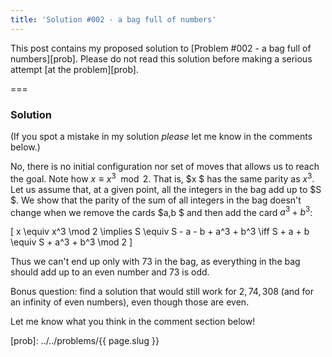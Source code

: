 ```yaml
---
title: 'Solution #002 - a bag full of numbers'
---
```


This post contains my proposed solution to [Problem #002 - a bag full of numbers][prob]. Please do not read this solution before making a serious attempt [at the problem][prob].

===

### Solution

(If you spot a mistake in my solution _please_ let me know in the comments below.)

No, there is no initial configuration nor set of moves that allows us to reach the goal. Note how $x \equiv x^3 \mod 2$. That is, $x $ has the same parity as $x^3$. Let us assume that, at a given point, all the integers in the bag add up to $S $. We show that the parity of the sum of all integers in the bag doesn't change when we remove the cards $a,b $ and then add the card $a^3+b^3$:

\[
    x \equiv x^3 \mod 2 \implies S \equiv S - a - b + a^3 + b^3 \iff S + a + b \equiv S + a^3 + b^3 \mod 2
\]

Thus we can't end up only with $73$ in the bag, as everything in the bag should add up to an even number and $73$ is odd.

Bonus question: find a solution that would still work for $2, 74, 308$ (and for an infinity of even numbers), even though those are even.

Let me know what you think in the comment section below!

[prob]: ../../problems/{{ page.slug }}
